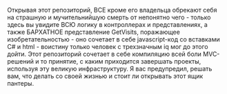 Открывая этот репозиторий,
ВСЕ кроме его владельца обрекают себя на страшную и мучительнийшую смерть от непонятно чего - только здесь вы увидите
ВСЮ логику в контроллерах и представлениях, а также БАРХАТНОЕ представление GetVisits,
поражающее изобретательностью - оно сочетает в себе javascript-код со вставками C# и html - воистину только
человек с трехзначным iq мог до этого дойти.
Этот репозиторий сочетает в себе компиляцию всей боли MVC-решений и то принятие,
с каким приходится завершать проекты, используя эту великую инфраструктуру.
Я вас предупредил, решать вам, что делать со своей жизнью и стоит ли открывать этот ящик пантеры.
